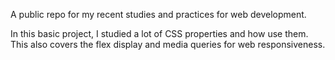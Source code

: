 A public repo for my recent studies and practices for web development.

In this basic project, I studied a lot of CSS properties and how use them. This also covers the flex display and media queries for web responsiveness.